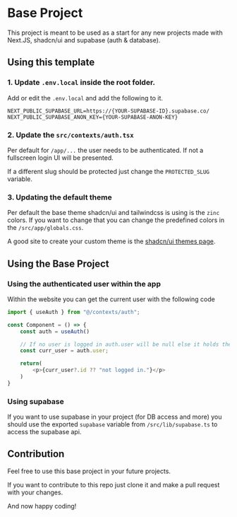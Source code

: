 # Base Project
This project is meant to be used as a start for any new projects made with Next.JS, shadcn/ui and supabase (auth & database).

## Using this template
### 1. Update `.env.local` inside the root folder.
Add or edit the `.env.local` and add the following to it.

```env
NEXT_PUBLIC_SUPABASE_URL=https://{YOUR-SUPABASE-ID}.supabase.co/
NEXT_PUBLIC_SUPABASE_ANON_KEY={YOUR-SUPABASE-ANON-KEY}
```

### 2. Update the `src/contexts/auth.tsx`
Per default for `/app/...` the user needs to be authenticated. If not a fullscreen login UI will be presented.

If a different slug should be protected just change the `PROTECTED_SLUG` variable. 

### 3. Updating the default theme
Per default the base theme shadcn/ui and tailwindcss is using is the `zinc` colors. If you want to change that you can change the predefined colors in the `/src/app/globals.css`. 

A good site to create your custom theme is the [shadcn/ui themes page](https://ui.shadcn.com/themes).

## Using the Base Project
### Using the authenticated user within the app
Within the website you can get the current user with the following code
```typescript
import { useAuth } from "@/contexts/auth";

const Component = () => {
    const auth = useAuth()

    // If no user is logged in auth.user will be null else it holds the current user in the session.
    const curr_user = auth.user;

    return(
        <p>{curr_user?.id ?? "not logged in."}</p>
    )
}
```

### Using supabase
If you want to use supabase in your project (for DB access and more) you should use the exported `supabase` variable from `/src/lib/supabase.ts` to access the supabase api.

## Contribution
Feel free to use this base project in your future projects. 

If you want to contribute to this repo just clone it and make a pull request with your changes. 

And now happy coding!